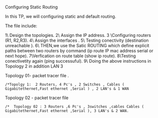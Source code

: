  Configuring Static Routing

In this TP, we will configuring static and default routing.

The file include: 

1\ Design the topologies.
2\ Assign the IP address.
3 \Configuring routers  (R1, R2,R3).
4\ Assign the interfaces .
5\ Testing conectivity (destination unreachable ).
6\ THEN,we use the Satic ROUTING which define explicit paths between two routers by command (ip route IP mac address serial or next hope).
7\Verfication on route table (show ip route).
8\Testing conectivetity again (ping successuful).
9\ Doing the above instructions in Topology 2 in addition LAN 3

Topology 01- packet tracer file  .

	/*Topolgy 1:  2 Routers, 4 Pc's , 2 Switches , Cables ( Gigabitethernet,Fast ethernet ,Serial ) , 2 LAN's & 1 WAN 

Topology 02 - packet tracer file  

	/*  Topology 02 : 3 Routers ,6 Pc's , 3switches ,cables Cables ( Gigabitethernet,Fast ethernet ,Serial ), 3 LAN's & 2 WAN.


